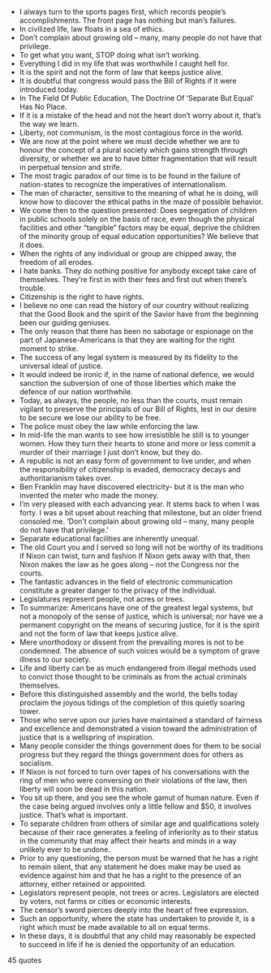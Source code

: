  - I always turn to the sports pages first, which records people’s accomplishments. The front page has nothing but man’s failures.
 - In civilized life, law floats in a sea of ethics.
 - Don’t complain about growing old – many, many people do not have that privilege.
 - To get what you want, STOP doing what isn’t working.
 - Everything I did in my life that was worthwhile I caught hell for.
 - It is the spirit and not the form of law that keeps justice alive.
 - It is doubtful that congress would pass the Bill of Rights if it were introduced today.
 - In The Field Of Public Education, The Doctrine Of ‘Separate But Equal’ Has No Place.
 - If it is a mistake of the head and not the heart don’t worry about it, that’s the way we learn.
 - Liberty, not communism, is the most contagious force in the world.
 - We are now at the point where we must decide whether we are to honour the concept of a plural society which gains strength through diversity, or whether we are to have bitter fragmentation that will result in perpetual tension and strife.
 - The most tragic paradox of our time is to be found in the failure of nation-states to recognize the imperatives of internationalism.
 - The man of character, sensitive to the meaning of what he is doing, will know how to discover the ethical paths in the maze of possible behavior.
 - We come then to the question presented: Does segregation of children in public schools solely on the basis of race, even though the physical facilities and other “tangible” factors may be equal, deprive the children of the minority group of equal education opportunities? We believe that it does.
 - When the rights of any individual or group are chipped away, the freedom of all erodes.
 - I hate banks. They do nothing positive for anybody except take care of themselves. They’re first in with their fees and first out when there’s trouble.
 - Citizenship is the right to have rights.
 - I believe no one can read the history of our country without realizing that the Good Book and the spirit of the Savior have from the beginning been our guiding geniuses.
 - The only reason that there has been no sabotage or espionage on the part of Japanese-Americans is that they are waiting for the right moment to strike.
 - The success of any legal system is measured by its fidelity to the universal ideal of justice.
 - It would indeed be ironic if, in the name of national defence, we would sanction the subversion of one of those liberties which make the defence of our nation worthwhile.
 - Today, as always, the people, no less than the courts, must remain vigilant to preserve the principals of our Bill of Rights, lest in our desire to be secure we lose our ability to be free.
 - The police must obey the law while enforcing the law.
 - In mid-life the man wants to see how irresistible he still is to younger women. How they turn their hearts to stone and more or less commit a murder of their marriage I just don’t know, but they do.
 - A republic is not an easy form of government to live under, and when the responsibility of citizenship is evaded, democracy decays and authoritarianism takes over.
 - Ben Franklin may have discovered electricity- but it is the man who invented the meter who made the money.
 - I’m very pleased with each advancing year. It stems back to when I was forty. I was a bit upset about reaching that milestone, but an older friend consoled me. ‘Don’t complain about growing old – many, many people do not have that privilege.’
 - Separate educational facilities are inherently unequal.
 - The old Court you and I served so long will not be worthy of its traditions if Nixon can twist, turn and fashion If Nixon gets away with that, then Nixon makes the law as he goes along – not the Congress nor the courts.
 - The fantastic advances in the field of electronic communication constitute a greater danger to the privacy of the individual.
 - Legislatures represent people, not acres or trees.
 - To summarize: Americans have one of the greatest legal systems, but not a monopoly of the sense of justice, which is universal; nor have we a permanent copyright on the means of securing justice, for it is the spirit and not the form of law that keeps justice alive.
 - Mere unorthodoxy or dissent from the prevailing mores is not to be condemned. The absence of such voices would be a symptom of grave illness to our society.
 - Life and liberty can be as much endangered from illegal methods used to convict those thought to be criminals as from the actual criminals themselves.
 - Before this distinguished assembly and the world, the bells today proclaim the joyous tidings of the completion of this quietly soaring tower.
 - Those who serve upon our juries have maintained a standard of fairness and excellence and demonstrated a vision toward the administration of justice that is a wellspring of inspiration.
 - Many people consider the things government does for them to be social progress but they regard the things government does for others as socialism.
 - If Nixon is not forced to turn over tapes of his conversations with the ring of men who were conversing on their violations of the law, then liberty will soon be dead in this nation.
 - You sit up there, and you see the whole gamut of human nature. Even if the case being argued involves only a little fellow and $50, it involves justice. That’s what is important.
 - To separate children from others of similar age and qualifications solely because of their race generates a feeling of inferiority as to their status in the community that may affect their hearts and minds in a way unlikely ever to be undone.
 - Prior to any questioning, the person must be warned that he has a right to remain silent, that any statement he does make may be used as evidence against him and that he has a right to the presence of an attorney, either retained or appointed.
 - Legislators represent people, not trees or acres. Legislators are elected by voters, not farms or cities or economic interests.
 - The censor’s sword pierces deeply into the heart of free expression.
 - Such an opportunity, where the state has undertaken to provide it, is a right which must be made available to all on equal terms.
 - In these days, it is doubtful that any child may reasonably be expected to succeed in life if he is denied the opportunity of an education.

45 quotes